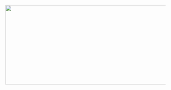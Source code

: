 <p align="center">
  <img width="750" height="250" src='https://s3.amazonaws.com/sr-marketplace-prod/wp-content/uploads/2015/08/hackerrank.jpg'>
</p>

